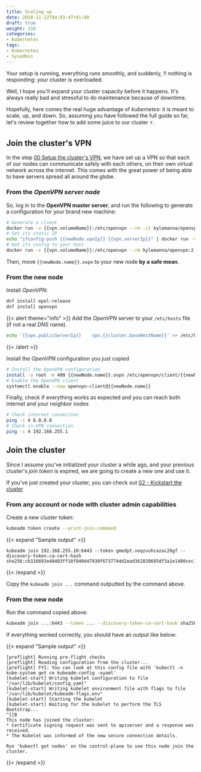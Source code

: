 ```yaml
---
title: Scaling up
date: 2020-11-22T04:03:47+01:00
draft: true
weight: 110
categories:
- Kubernetes
tags:
- Kubernetes
- Sysadmin
---
```


Your setup is running, everything runs smoothly, and suddenly, :bangbang: nothing is responding: your cluster is overloaded.

Well, I hope you'll expand your cluster capacity before it happens. It's always really bad and stressful to do maintenance because of downtime.

Hopefully, here comes the real huge advantage of *kubernetes*: it is meant to scale, up, and down. So, assuming you have followed the full guide so far, let's review together how to add some juice to our cluster :zap:.

## Join the cluster's VPN

In the step [00 Setup the cluster's VPN](<!-- TODO -->), we have set up a VPN so that each of our nodes can communicate safely with each others, on their own virtual network across the internet. This comes with the great power of being able to have servers spread all around the globe.

### From the *OpenVPN server node*

So, log in to the **OpenVPN master server**, and run the following to generate a configuration for your brand new machine:

```sh
# Generate a client
docker run -v {{vpn.volumeName}}:/etc/openvpn --rm -it kylemanna/openvpn:2.3 easyrsa build-client-full {{newNode.name}} nopass
# Set its static IP
echo "ifconfig-push {{newNode.vpnIp}} {{vpn.serverIp}}" | docker run -v {{vpn.volumeName}}:/etc/openvpn -i --rm kylemanna/openvpn:2.3 tee /etc/openvpn/ccd/{{newNode.name}}
# Get its config to your host
docker run -v {{vpn.volumeName}}:/etc/openvpn --rm kylemanna/openvpn:2.3 ovpn_getclient {{newNode.name}} > {{newNode.name}}.ovpn
```

Then, move `{{newNode.name}}.ovpn` to your new node **by a safe mean**.

### From the new node

Install *OpenVPN*:

```sh
dnf install epel-release
dnf install openvpn
```

{{< alert theme="info" >}}
Add the *OpenVPN* server to your `/etc/hosts` file (if not a real *DNS* name).

```sh
echo '{{vpn.publicServerIp}}	vpn.{{cluster.baseHostName}}' >> /etc/hosts
```
{{< /alert >}}

Install the *OpenVPN* configuration you just copied

```sh
# Install the OpenVPN configuration
install -o root -m 400 {{newNode.name}}.ovpn /etc/openvpn/client/{{newNode.name}}.conf
# Enable the OpenVPN client
systemctl enable --now openvpn-client@{{newNode.name}}
```

Finally, check if everything works as expected and you can reach both internet and your neighbor nodes

```sh
# Check internet connection
ping -c 4 8.8.8.8
# Check in-VPN connection
ping -c 4 192.168.255.1
```

## Join the cluster

Since I assume you've initialized your cluster a while ago, and your previous cluster's *join token* is expired, we are going to create a new one and use it.

If you've just created your cluster, you can check out [02 - Kickstart the cluster](../02-cluster/#join-workers)

### From any account or node with cluster admin capabilities

Create a new cluster token:

```sh
kubeadm token create --print-join-command
```

{{< expand "Sample output" >}}
```
kubeadm join 192.168.255.10:6443 --token gmedpt.veqzvuhcazac26gf --discovery-token-ca-cert-hash sha256:cb316693e48403ff18f840d47930f6737744d2ead362838695df3a1e1400cec1
```
{{< /expand >}}

Copy the `kubeadm join ...` command outputted by the command above.

### From the new node

Run the command copied above:

```sh
kubeadm join ...:6443 --token ... --discovery-token-ca-cert-hash sha256:....
```

If everything worked correctly, you should have an output like below:

{{< expand "Sample output" >}}
```
[preflight] Running pre-flight checks
[preflight] Reading configuration from the cluster...
[preflight] FYI: You can look at this config file with 'kubectl -n kube-system get cm kubeadm-config -oyaml'
[kubelet-start] Writing kubelet configuration to file "/var/lib/kubelet/config.yaml"
[kubelet-start] Writing kubelet environment file with flags to file "/var/lib/kubelet/kubeadm-flags.env"
[kubelet-start] Starting the kubelet
[kubelet-start] Waiting for the kubelet to perform the TLS Bootstrap...
^[[B
This node has joined the cluster:
* Certificate signing request was sent to apiserver and a response was received.
* The Kubelet was informed of the new secure connection details.

Run 'kubectl get nodes' on the control-plane to see this node join the cluster.
```
{{< /expand >}}